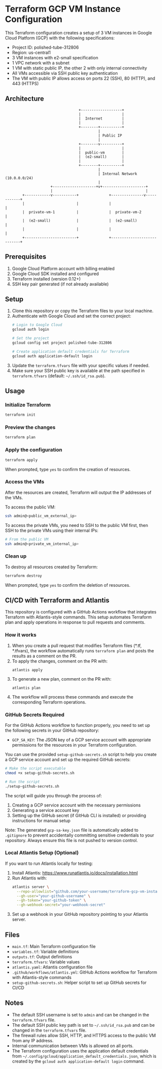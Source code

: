 # Terraform GCP VM Instance Configuration

This Terraform configuration creates a setup of 3 VM instances in Google Cloud Platform (GCP) with the following specifications:

- Project ID: polished-tube-312806
- Region: us-central1
- 3 VM instances with e2-small specification
- 1 VPC network with a subnet
- 1 VM with static public IP, the other 2 with only internal connectivity
- All VMs accessible via SSH public key authentication
- The VM with public IP allows access on ports 22 (SSH), 80 (HTTP), and 443 (HTTPS)

## Architecture

```
                                  +-------------------+
                                  |                   |
                                  |  Internet         |
                                  |                   |
                                  +--------+----------+
                                           |
                                           | Public IP
                                           |
                                  +--------v----------+
                                  |                   |
                                  |  public-vm        |
                                  |  (e2-small)       |
                                  |                   |
                                  +--------+----------+
                                           |
                                           | Internal Network (10.0.0.0/24)
                                           |
                     +--------------------+v+--------------------+
                     |                                           |
        +------------v-----------+              +---------------v------------+
        |                        |              |                            |
        |  private-vm-1          |              |  private-vm-2              |
        |  (e2-small)            |              |  (e2-small)                |
        |                        |              |                            |
        +------------------------+              +----------------------------+
```

## Prerequisites

1. Google Cloud Platform account with billing enabled
2. Google Cloud SDK installed and configured
3. Terraform installed (version 0.12+)
4. SSH key pair generated (if not already available)

## Setup

1. Clone this repository or copy the Terraform files to your local machine.
2. Authenticate with Google Cloud and set the correct project:
   ```bash
   # Login to Google Cloud
   gcloud auth login

   # Set the project
   gcloud config set project polished-tube-312806

   # Create application default credentials for Terraform
   gcloud auth application-default login
   ```
3. Update the `terraform.tfvars` file with your specific values if needed.
4. Make sure your SSH public key is available at the path specified in `terraform.tfvars` (default: `~/.ssh/id_rsa.pub`).

## Usage

### Initialize Terraform

```bash
terraform init
```

### Preview the changes

```bash
terraform plan
```

### Apply the configuration

```bash
terraform apply
```

When prompted, type `yes` to confirm the creation of resources.

### Access the VMs

After the resources are created, Terraform will output the IP addresses of the VMs.

To access the public VM:

```bash
ssh admin@<public_vm_external_ip>
```

To access the private VMs, you need to SSH to the public VM first, then SSH to the private VMs using their internal IPs:

```bash
# From the public VM
ssh admin@<private_vm_internal_ip>
```

### Clean up

To destroy all resources created by Terraform:

```bash
terraform destroy
```

When prompted, type `yes` to confirm the deletion of resources.

## CI/CD with Terraform and Atlantis

This repository is configured with a GitHub Actions workflow that integrates Terraform with Atlantis-style commands. This setup automates Terraform plan and apply operations in response to pull requests and comments.

### How it works

1. When you create a pull request that modifies Terraform files (*.tf, *.tfvars), the workflow automatically runs `terraform plan` and posts the results as a comment on the PR.
2. To apply the changes, comment on the PR with:
   ```
   atlantis apply
   ```
3. To generate a new plan, comment on the PR with:
   ```
   atlantis plan
   ```
4. The workflow will process these commands and execute the corresponding Terraform operations.

### GitHub Secrets Required

For the GitHub Actions workflow to function properly, you need to set up the following secrets in your GitHub repository:

- `GCP_SA_KEY`: The JSON key of a GCP service account with appropriate permissions for the resources in your Terraform configuration.

You can use the provided `setup-github-secrets.sh` script to help you create a GCP service account and set up the required GitHub secrets:

```bash
# Make the script executable
chmod +x setup-github-secrets.sh

# Run the script
./setup-github-secrets.sh
```

The script will guide you through the process of:
1. Creating a GCP service account with the necessary permissions
2. Generating a service account key
3. Setting up the GitHub secret (if GitHub CLI is installed) or providing instructions for manual setup

Note: The generated `gcp-sa-key.json` file is automatically added to `.gitignore` to prevent accidentally committing sensitive credentials to your repository. Always ensure this file is not pushed to version control.

### Local Atlantis Setup (Optional)

If you want to run Atlantis locally for testing:

1. Install Atlantis: https://www.runatlantis.io/docs/installation.html
2. Run Atlantis with:
   ```bash
   atlantis server \
     --repo-allowlist="github.com/your-username/terraform-gcp-vm-instance" \
     --gh-user="your-github-username" \
     --gh-token="your-github-token" \
     --gh-webhook-secret="your-webhook-secret"
   ```
3. Set up a webhook in your GitHub repository pointing to your Atlantis server.

## Files

- `main.tf`: Main Terraform configuration file
- `variables.tf`: Variable definitions
- `outputs.tf`: Output definitions
- `terraform.tfvars`: Variable values
- `atlantis.yaml`: Atlantis configuration file
- `.github/workflows/atlantis.yml`: GitHub Actions workflow for Terraform with Atlantis-style commands
- `setup-github-secrets.sh`: Helper script to set up GitHub secrets for CI/CD

## Notes

- The default SSH username is set to `admin` and can be changed in the `terraform.tfvars` file.
- The default SSH public key path is set to `~/.ssh/id_rsa.pub` and can be changed in the `terraform.tfvars` file.
- The firewall rules allow SSH, HTTP, and HTTPS access to the public VM from any IP address.
- Internal communication between VMs is allowed on all ports.
- The Terraform configuration uses the application default credentials from `~/.config/gcloud/application_default_credentials.json`, which is created by the `gcloud auth application-default login` command.
